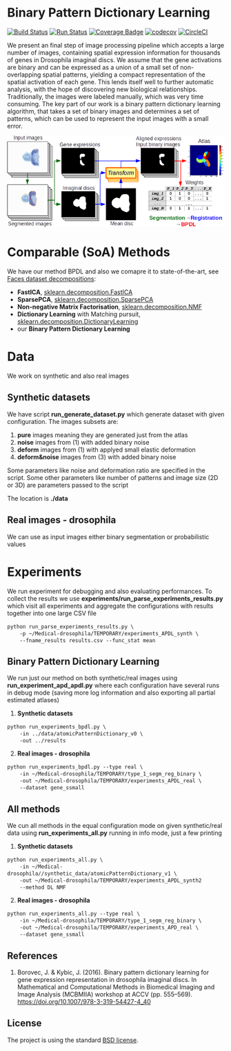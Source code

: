 # Binary Pattern Dictionary Learning

[![Build Status](https://travis-ci.com/Borda/pyBPDL.svg?token=HksCAm7DV2pJNEbsGJH2&branch=master)](https://travis-ci.com/Borda/pyBPDL)
[![Run Status](https://api.shippable.com/projects/5937c15c3e246207003bc61b/badge?branch=master)](https://app.shippable.com/github/Borda/pyBPDL)
[![Coverage Badge](https://api.shippable.com/projects/5937c15c3e246207003bc61b/coverageBadge?branch=master)](https://app.shippable.com/github/Borda/pyBPDL)
[![codecov](https://codecov.io/gh/Borda/pyBPDL/branch/master/graph/badge.svg?token=Bgklw7uaB0)](https://codecov.io/gh/Borda/pyBPDL)
[![CircleCI](https://circleci.com/gh/Borda/pyBPDL.svg?style=svg&circle-token=0b3f34bedf54747d32becd2f13cd0da71fef7548)](https://circleci.com/gh/Borda/pyBPDL)

We present an final step of image processing pipeline which accepts a large number of images, containing spatial expression information for thousands of genes in Drosophila imaginal discs. We assume that the gene activations are binary and can be expressed as a union of a small set of non-overlapping spatial patterns, yielding a compact representation of the spatial activation of each gene. This lends itself well to further automatic analysis, with the hope of discovering new biological relationships. Traditionally, the images were labeled manually, which was very time consuming. The key part of our work is a binary pattern dictionary learning algorithm, that takes a set of binary images and determines a set of patterns, which can be used to represent the input images with a small error.

![schema](images/pipeline_schema.png)


# Comparable (SoA) Methods

We have our method BPDL and also we comapre it to state-of-the-art, see [Faces dataset decompositions](http://scikit-learn.org/stable/auto_examples/decomposition/plot_faces_decomposition.html#example-decomposition-plot-faces-decomposition-py):
 
 * **FastICA**, [sklearn.decomposition.FastICA](http://scikit-learn.org/stable/modules/generated/sklearn.decomposition.FastICA.html)
 * **SparsePCA**, [sklearn.decomposition.SparsePCA](http://scikit-learn.org/stable/modules/generated/sklearn.decomposition.SparsePCA.html)
 * **Non-negative Matrix Factorisation**, [sklearn.decomposition.NMF](http://scikit-learn.org/stable/modules/generated/sklearn.decomposition.NMF.html)
 * **Dictionary Learning** with Matching pursuit, [sklearn.decomposition.DictionaryLearning](http://scikit-learn.org/stable/modules/generated/sklearn.decomposition.DictionaryLearning.html)
 * our **Binary Pattern Dictionary Learning**

# Data

We work on synthetic and also real images

## Synthetic datasets
 
We have script **run_generate_dataset.py** which generate dataset with given configuration. The images subsets are:
  
  1. **pure** images meaning they are generated just from the atlas
  2. **noise** images from (1) with added binary noise
  3. **deform** images from (1) with applyed small elastic deformation
  4. **deform&noise** images from (3) with added binary noise
  
Some parameters like noise and deformation ratio are specified in the script.
Some other parameters like number of patterns and image size (2D or 3D) are parameters passed to the script
  
The location is **./data**
 
## Real images - drosophila

We can use as input images either binary segmentation or probabilistic values

# Experiments

We run experiment for debugging and also evaluating performances.
To collect the results we use **experiments/run_parse_experiments_results.py** which visit all experiments and aggregate the configurations with results together into one large CSV file

```
python run_parse_experiments_results.py \
    -p ~/Medical-drosophila/TEMPORARY/experiments_APDL_synth \
    --fname_results results.csv --func_stat mean
```

## Binary Pattern Dictionary Learning

We run just our method on both synthetic/real images using **run_experiment_apd_apdl.py** where each configuration have several runs in debug mode 
 (saving more log information and also exporting all partial estimated atlases)
 
 1. **Synthetic datasets**
```
python run_experiments_bpdl.py \
    -in ../data/atomicPatternDictionary_v0 \
    -out ../results
```
 2. **Real images - drosophila**
```
python run_experiments_bpdl.py --type real \
    -in ~/Medical-drosophila/TEMPORARY/type_1_segm_reg_binary \
    -out ~/Medical-drosophila/TEMPORARY/experiments_APDL_real \
    --dataset gene_ssmall
```

## All methods

We cun all methods in the equal configuration mode on given synthetic/real data using **run_experiments_all.py** running in info mode, just a few printing
 
 1. **Synthetic datasets**
```
python run_experiments_all.py \
    -in ~/Medical-drosophila//synthetic_data/atomicPatternDictionary_v1 \
    -out ~/Medical-drosophila/TEMPORARY/experiments_APDL_synth2
    --method DL NMF
```
 2. **Real images - drosophila**
```
python run_experiments_all.py --type real \
    -in ~/Medical-drosophila/TEMPORARY/type_1_segm_reg_binary \
    -out ~/Medical-drosophila/TEMPORARY/experiments_APD_real \
    --dataset gene_ssmall
```

## References

1. Borovec, J. & Kybic, J. (2016). Binary pattern dictionary learning for gene expression representation in drosophila imaginal discs. In Mathematical and Computational Methods in Biomedical Imaging and Image Analysis (MCBMIIA) workshop at ACCV (pp. 555–569). https://doi.org/10.1007/978-3-319-54427-4_40


## License

The project is using the standard [BSD license](http://opensource.org/licenses/BSD-3-Clause).